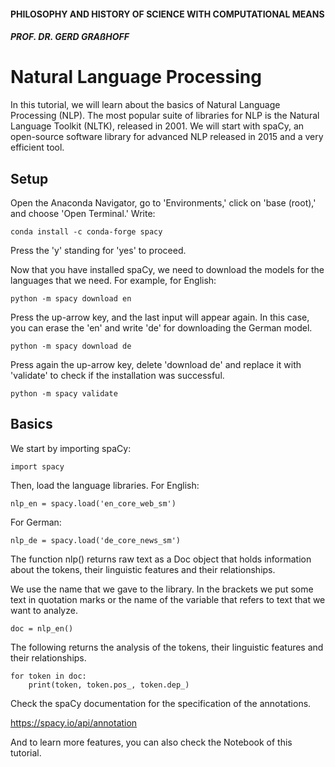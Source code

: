 #### PHILOSOPHY AND HISTORY OF SCIENCE WITH COMPUTATIONAL MEANS

##### PROF. DR. GERD GRAßHOFF 



# Natural Language Processing

In this tutorial, we will learn about the basics of Natural Language Processing (NLP). The most popular suite of libraries for NLP is the Natural Language Toolkit (NLTK), released in 2001. We will start with spaCy, an open-source software library for advanced NLP released in 2015 and a very efficient tool. 



## Setup

Open the Anaconda Navigator, go to 'Environments,' click on 'base (root),' and choose 'Open Terminal.' Write:

```
conda install -c conda-forge spacy
```

Press the 'y' standing for 'yes' to proceed. 

Now that you have installed spaCy, we need to download the models for the languages that we need. For example, for English:

```
python -m spacy download en
```

Press the up-arrow key, and the last input will appear again. In this case, you can erase the 'en' and write 'de' for downloading the German model.

```
python -m spacy download de
```

Press again the up-arrow key, delete 'download de' and replace it with 'validate' to check if the installation was successful.

```
python -m spacy validate
```



## Basics

We start by importing spaCy:

```
import spacy
```

Then, load the language libraries. For English:

```
nlp_en = spacy.load('en_core_web_sm')
```

For German: 

```
nlp_de = spacy.load('de_core_news_sm')
```

The function nlp() returns raw text as a Doc object that holds information about the tokens, their linguistic features and their relationships. 

We use the  name that we gave to the library. In the brackets we put some text in quotation marks or the name of the variable that refers to text that we want to analyze.

```
doc = nlp_en()
```

The following returns the analysis of the tokens, their linguistic features and their relationships. 

```
for token in doc:
    print(token, token.pos_, token.dep_)
```

Check the spaCy documentation for the specification of the annotations.

https://spacy.io/api/annotation

And to learn more features, you can also check the Notebook of this tutorial.

